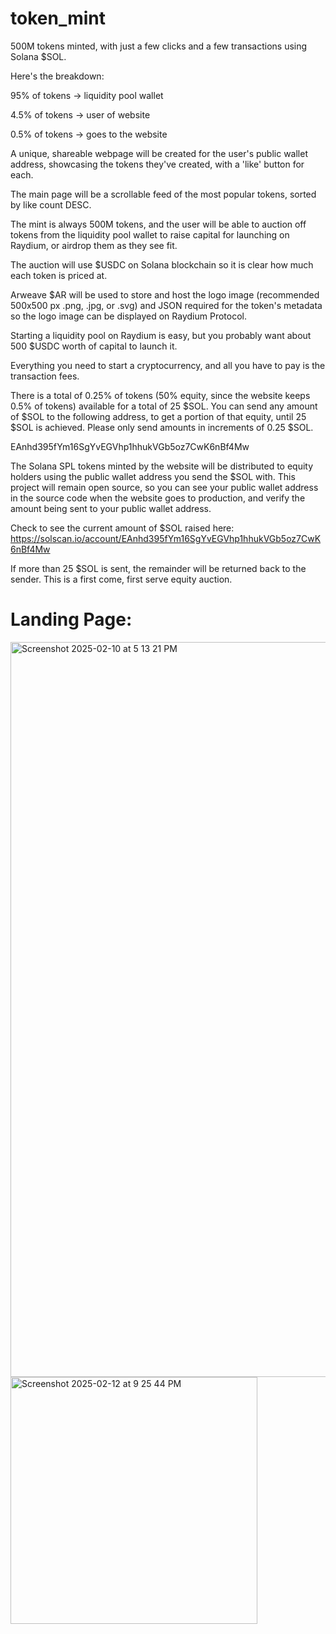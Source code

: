 # token_mint

500M tokens minted, with just a few clicks and a few transactions using Solana $SOL.

Here's the breakdown:

95% of tokens  -> liquidity pool wallet

4.5% of tokens -> user of website

0.5% of tokens -> goes to the website

A unique, shareable webpage will be created for the user's public wallet address, showcasing the tokens they've created, with a 'like' button for each.

The main page will be a scrollable feed of the most popular tokens, sorted by like count DESC.

The mint is always 500M tokens, and the user will be able to auction off tokens from the liquidity pool wallet to raise capital for launching on Raydium, or airdrop them as they see fit.

The auction will use $USDC on Solana blockchain so it is clear how much each token is priced at.

Arweave $AR will be used to store and host the logo image (recommended 500x500 px .png, .jpg, or .svg) and JSON required for the token's metadata so the logo image can be displayed on Raydium Protocol.

Starting a liquidity pool on Raydium is easy, but you probably want about 500 $USDC worth of capital to launch it.

Everything you need to start a cryptocurrency, and all you have to pay is the transaction fees.

There is a total of 0.25% of tokens (50% equity, since the website keeps 0.5% of tokens) available for a total of 25 $SOL. You can send any amount of $SOL to the following address, to get a portion of that equity, until 25 $SOL is achieved. Please only send amounts in increments of 0.25 $SOL.

EAnhd395fYm16SgYvEGVhp1hhukVGb5oz7CwK6nBf4Mw

The Solana SPL tokens minted by the website will be distributed to equity holders using the public wallet address you send the $SOL with. This project will remain open source, so you can see your public wallet address in the source code when the website goes to production, and verify the amount being sent to your public wallet address.

Check to see the current amount of $SOL raised here: https://solscan.io/account/EAnhd395fYm16SgYvEGVhp1hhukVGb5oz7CwK6nBf4Mw

If more than 25 $SOL is sent, the remainder will be returned back to the sender. This is a first come, first serve equity auction.

# Landing Page:

<img width="1176" alt="Screenshot 2025-02-10 at 5 13 21 PM" src="https://github.com/user-attachments/assets/ac16b40c-8ad7-4fdb-af98-0e291c2d7b9c" />

<img width="395" alt="Screenshot 2025-02-12 at 9 25 44 PM" src="https://github.com/user-attachments/assets/df413a85-4534-4f07-ada4-39d9f3c64505" />


